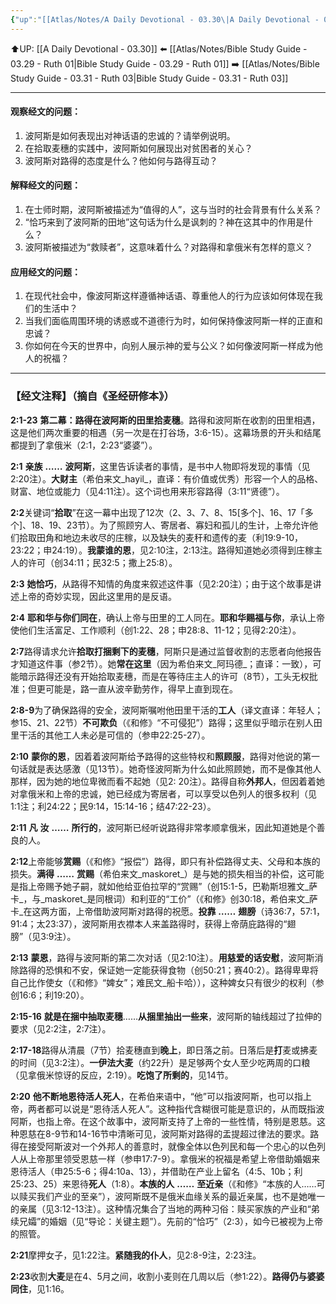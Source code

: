 ```yaml
---
{"up":"[[Atlas/Notes/A Daily Devotional - 03.30\|A Daily Devotional - 03.30]]","dg-publish":true,"permalink":"/atlas/notes/bible-study-guide-03-30-ruth-02/","dgPassFrontmatter":true}
---
```


⬆️UP: [[A Daily Devotional - 03.30]]
⬅️ [[Atlas/Notes/Bible Study Guide - 03.29 - Ruth 01\|Bible Study Guide - 03.29 - Ruth 01]]
➡️ [[Atlas/Notes/Bible Study Guide - 03.31 - Ruth 03\|Bible Study Guide - 03.31 - Ruth 03]] 

---

#### 观察经文的问题：

1. 波阿斯是如何表现出对神话语的忠诚的？请举例说明。
2. 在拾取麦穗的实践中，波阿斯如何展现出对贫困者的关心？
3. 波阿斯对路得的态度是什么？他如何与路得互动？

#### 解释经文的问题：

1. 在士师时期，波阿斯被描述为“值得的人”，这与当时的社会背景有什么关系？
2. “恰巧来到了波阿斯的田地”这句话为什么是讽刺的？神在这其中的作用是什么？
3. 波阿斯被描述为“救赎者”，这意味着什么？对路得和拿俄米有怎样的意义？

#### 应用经文的问题：

1. 在现代社会中，像波阿斯这样遵循神话语、尊重他人的行为应该如何体现在我们的生活中？
2. 当我们面临周围环境的诱惑或不道德行为时，如何保持像波阿斯一样的正直和忠诚？
3. 你如何在今天的世界中，向别人展示神的爱与公义？如何像波阿斯一样成为他人的祝福？

---
### 【经文注释】（摘自《圣经研修本》）

**2:1-23** **第二幕：路得在波阿斯的田里拾麦穗**。路得和波阿斯在收割的田里相遇，这是他们两次重要的相遇（另一次是在打谷场，3:6-15）。这幕场景的开头和结尾都提到了拿俄米（2:1，2:23“婆婆”）。

**2:1** **亲族** **……** **波阿斯**，这里告诉读者的事情，是书中人物即将发现的事情（见2:20注）。**大财主**（希伯来文_hayil_，直译：有价值或优秀）形容一个人的品格、财富、地位或能力（见4:11注）。这个词也用来形容路得（3:11“贤德”）。

**2:2**关键词“**拾取**”在这一幕中出现了12次（2、3、7、8、15[多个]、16、17「多个]、18、19、23节）。为了照顾穷人、寄居者、寡妇和孤儿的生计，上帝允许他们拾取田角和地边未收尽的庄稼，以及缺失的麦秆和遗传的麦（利19:9-10，23:22；申24:19）。**我蒙谁的恩**，见2:10注，2:13注。路得知道她必须得到庄稼主人的许可（创34:11；民32:5；撒上25:8）。

**2:3** **她恰巧**，从路得不知情的角度来叙述这件事（见2:20注）；由于这个故事是讲述上帝的奇妙实现，因此这里用的是反语。

**2:4** **耶和华与你们同在**，确认上帝与田里的工人同在。**耶和华赐福与你**，承认上帝使他们生活富足、工作顺利（创1:22、28；申28:8、11-12；见得2:20注）。

**2:7**路得请求允许**拾取打捆剩下的麦穗**，阿斯只是通过监督收割的志愿者向他报告才知道这件事（参2节）。她**常在这里**（因为希伯来文_阿玛德_；直译：一致），可能暗示路得还没有开始拾取麦穗，而是在等待庄主人的许可（8节），工头无权批准；但更可能是，路一直从波辛勤劳作，得早上直到现在。

**2:8-9**为了确保路得的安全，波阿斯嘱咐他田里干活的**工人**（译文直译：年轻人；参15、21、22节）**不可欺负**（《和修》“不可侵犯”）路得；这里似乎暗示在别人田里干活的其他工人未必是可信的（参申22:25-27）。

**2:10** **蒙你的恩**，因着着波阿斯给予路得的这些特权和**照顾服**，路得对他说的第一句话就是表达感激（见13节）。她奇怪波阿斯为什么如此照顾她，而不是像其他人那样，因为她的地位卑微而看不起她（见2: 20注）。路得自称**外邦人**，但因着着她对拿俄米和上帝的忠诚，她已经成为寄居者，可以享受以色列人的很多权利（见1:1注；利24:22；民9:14，15:14-16；结47:22-23）。

**2:11** **凡** **汝** **……** **所行的**，波阿斯已经听说路得非常孝顺拿俄米，因此知道她是个善良的人。

**2:12**上帝能够**赏赐**（《和修》“报偿”）路得，即只有补偿路得丈夫、父母和本族的损失。**满得** **……** **赏赐**（希伯来文_maskoret_）是与她的损失相当的补偿，这可能是指上帝赐予她子嗣，就如他给亚伯拉罕的“赏赐”（创15:1-5，巴勒斯坦雅文_萨卡_，与_maskoret_是同根词）和利亚的“工价”（《和修》创30:18，希伯来文_萨卡_在这两方面，上帝借助波阿斯对路得的祝愿。**投靠** **……** **翅膀**（诗36:7，57:1，91:4；太23:37），波阿斯用衣襟本人来盖路得时，获得上帝荫庇路得的“翅膀”（见3:9注）。

**2:13** **蒙恩**，路得与波阿斯的第二次对话（见2:10注）。**用慈爱的话安慰**，波阿斯消除路得的恐惧和不安，保证她一定能获得食物（创50:21；赛40:2）。路得卑卑将自己比作使女（《和修》“婢女”；难民文_船卡哈）），这种婢女只有很少的权利（参创16:6；利19:20）。

**2:15-16** **就是在捆中抽取麦穗**……**从捆里抽出一些来**，波阿斯的轴线超过了拉伸的要求（见2:2注，2:7注）。

**2:17-18**路得从清晨（7节）拾麦穗直到**晚上**，即日落之前。日落后是**打**麦或拂麦的时间（见3:2注）。**一伊法大麦**（约22升）是足够两个女人至少吃两周的口粮（见拿俄米惊讶的反应，2:19）。**吃饱了所剩的**，见14节。

**2:20** **他不断地恩待活人死人**，在希伯来语中，“他”可以指波阿斯，也可以指上帝，两者都可以说是“恩待活人死人”。这种指代含糊很可能是意识的，从而既指波阿斯，也指上帝。在这个故事中，波阿斯支持了上帝的一些性情，特别是恩慈。这种恩慈在8-9节和14-16节中清晰可见，波阿斯对路得的盂提超过律法的要求。路得在接受阿斯波对一个外邦人的善意时，就像全体以色列民和每一个忠心的以色列人从上帝那里领受恩慈一样（参申17:7-9）。拿俄米的祝福是希望上帝借助婚姻来恩待活人（申25:5-6；得4:10a、13），并借助在产业上留名（4:5、10b；利25:23、25）来恩待**死人**（1:8）。**本族的人** **……** **至近亲**（《和修》“本族的人……可以赎买我们产业的至亲”），波阿斯既不是俄米血缘关系的最近亲属，也不是她唯一的亲属（见3:12-13注）。这种情况集合了当地的两种习俗：赎买家族的产业和“弟续兄孀”的婚姻（见“导论：关键主题”）。先前的“恰巧”（2:3），如今已被视为上帝的照管。

**2:21**摩押女子，见1:22注。**紧随我的仆人**，见2:8-9注，2:23注。

**2:23**收割**大麦**是在4、5月之间，收割小麦则在几周以后（参1:22）。**路得仍与婆婆同住**，见1:16。